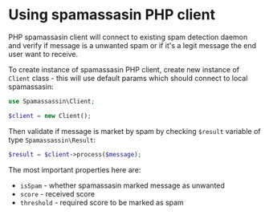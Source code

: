 # Using spamassasin PHP client

PHP spamassasin client will connect to existing
spam detection daemon and verify if message is a unwanted 
spam or if it's a legit message the end user want to
receive.

To create instance of spamassasin PHP client, create
new instance of `Client` class - this will use default 
params which should connect to local spamassasin:

```php
use Spamassassin\Client;

$client = new Client();
``` 

Then validate if message is market by spam by checking
`$result` variable of type `Spamassassin\Result`:

```php
$result = $client->process($message);
```

The most important properties here are:

* `isSpam` - whether spamassasin marked message as unwanted
* `score` - received score
* `threshold` - required score to be marked as spam